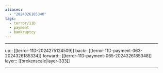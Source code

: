 ```yaml
---
aliases:
  - "2024326185340"
tags:
  - terror/11D
  - payment
  - bankruptcy
---
```




***

up:: [[terror-11D-2024275124509]]
back:: [[terror-11D-payment-063-2024326185334]]
forward:: [[terror-11D-payment-065-2024326185348]]
layer:: [[brokenscale|layer-333]]

***
